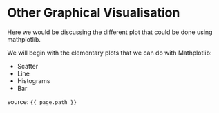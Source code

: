 # Other Graphical Visualisation

Here we would be discussing the different plot that could be done using mathplotlib.

We will begin with the elementary plots that we can do with Mathplotlib:
* Scatter
* Line
* Histograms
* Bar






source: `{{ page.path }}`
